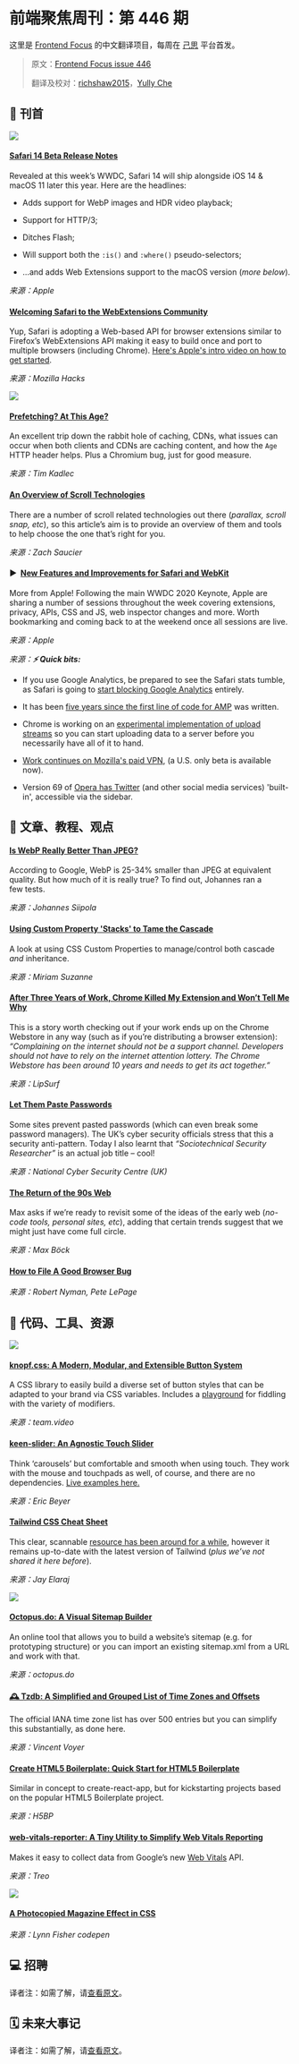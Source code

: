 # 前端聚焦周刊：第 446 期

这里是 [Frontend Focus](https://frontendfoc.us/latest) 的中文翻译项目，每周在 [己思](https://ohmyrss.com/?fef) 平台首发。

> 原文：[Frontend Focus issue 446](https://frontendfoc.us/issues/446)
> 
> 翻译及校对：[richshaw2015](https://github.com/richshaw2015)，[Yully Che](https://github.com/chechebecomestrong)

## 🚀 刊首

[![](https://res.cloudinary.com/cpress/image/upload/w_1280,e_sharpen:60/v1593003134/d3yis6xzzokjbexah3md.jpg)](https://frontendfoc.us/link/90731/rss)

#### [Safari 14 Beta Release Notes](https://frontendfoc.us/link/90731/rss "developer.apple.com")

Revealed at this week’s WWDC, Safari 14 will ship alongside iOS 14 & macOS 11 later this year. Here are the headlines:

*   Adds support for WebP images and HDR video playback;

*   Support for HTTP/3;

*   Ditches Flash;

*   Will support both the `:is()` and `:where()` pseudo-selectors;

*   …and adds Web Extensions support to the macOS version (_more below_).

*来源：Apple*

#### [Welcoming Safari to the WebExtensions Community](https://frontendfoc.us/link/90732/rss "hacks.mozilla.org")

Yup, Safari is adopting a Web-based API for browser extensions similar to Firefox’s WebExtensions API making it easy to build once and port to multiple browsers (including Chrome). [Here's Apple's intro video on how to get started](https://frontendfoc.us/link/90733/rss).

*来源：Mozilla Hacks*

[![](https://copm.s3.amazonaws.com/1d15543b.jpg)](https://frontendfoc.us/link/90734/rss)

#### [Prefetching? At This Age?](https://frontendfoc.us/link/90736/rss "timkadlec.com")

An excellent trip down the rabbit hole of caching, CDNs, what issues can occur when both clients and CDNs are caching content, and how the `Age` HTTP header helps. Plus a Chromium bug, just for good measure.

*来源：Tim Kadlec*

#### [An Overview of Scroll Technologies](https://frontendfoc.us/link/90737/rss "css-tricks.com")

There are a number of scroll related technologies out there (_parallax, scroll snap, etc_), so this article’s aim is to provide an overview of them and tools to help choose the one that’s right for you.

*来源：Zach Saucier*

#### ▶  [New Features and Improvements for Safari and WebKit](https://frontendfoc.us/link/90735/rss "developer.apple.com")

More from Apple! Following the main WWDC 2020 Keynote, Apple are sharing a number of sessions throughout the week covering extensions, privacy, APIs, CSS and JS, web inspector changes and more. Worth bookmarking and coming back to at the weekend once all sessions are live.

*来源：Apple*

*来源：**⚡️ Quick bits:***

*   If you use Google Analytics, be prepared to see the Safari stats tumble, as Safari is going to [start blocking Google Analytics](https://frontendfoc.us/link/90738/rss) entirely.

*   It has been [five years since the first line of code for AMP](https://frontendfoc.us/link/90739/rss) was written.

*   Chrome is working on an [experimental implementation of upload streams](https://frontendfoc.us/link/90742/rss) so you can start uploading data to a server before you necessarily have all of it to hand.

*   [Work continues on Mozilla's paid VPN](https://frontendfoc.us/link/90740/rss), (a U.S. only beta is available now).

*   Version 69 of [Opera has Twitter](https://frontendfoc.us/link/90741/rss) (and other social media services) 'built-in', accessible via the sidebar.

## 📙 文章、教程、观点

#### [Is WebP Really Better Than JPEG?](https://frontendfoc.us/link/90746/rss "siipo.la")

According to Google, WebP is 25-34% smaller than JPEG at equivalent quality. But how much of it is really true? To find out, Johannes ran a few tests.

*来源：Johannes Siipola*

#### [Using Custom Property 'Stacks' to Tame the Cascade](https://frontendfoc.us/link/90747/rss "css-tricks.com")

A look at using CSS Custom Properties to manage/control both cascade _and_ inheritance.

*来源：Miriam Suzanne*

#### [After Three Years of Work, Chrome Killed My Extension and Won’t Tell Me Why](https://frontendfoc.us/link/90748/rss "medium.com")

This is a story worth checking out if your work ends up on the Chrome Webstore in any way (such as if you’re distributing a browser extension): _“Complaining on the internet should not be a support channel. Developers should not have to rely on the internet attention lottery. The Chrome Webstore has been around 10 years and needs to get its act together.”_

*来源：LipSurf*

#### [Let Them Paste Passwords](https://frontendfoc.us/link/90750/rss "www.ncsc.gov.uk")

Some sites prevent pasted passwords (which can even break some password managers). The UK’s cyber security officials stress that this a security anti-pattern. Today I also learnt that _“Sociotechnical Security Researcher”_ is an actual job title – cool!

*来源：National Cyber Security Centre (UK)*

#### [The Return of the 90s Web](https://frontendfoc.us/link/90751/rss "mxb.dev")

Max asks if we’re ready to revisit some of the ideas of the early web (_no-code tools, personal sites, etc_), adding that certain trends suggest that we might just have come full circle.

*来源：Max Böck*

#### [How to File A Good Browser Bug](https://frontendfoc.us/link/90752/rss "web.dev")

*来源：Robert Nyman, Pete LePage*

## 🔧 代码、工具、资源

[![](https://res.cloudinary.com/cpress/image/upload/w_1280,e_sharpen:60/v1593014244/ktdilvwijybxenptifjc.png)](https://frontendfoc.us/link/90753/rss)

#### [knopf.css: A Modern, Modular, and Extensible Button System](https://frontendfoc.us/link/90753/rss "knopf.dev")

A CSS library to easily build a diverse set of button styles that can be adapted to your brand via CSS variables. Includes a [playground](https://frontendfoc.us/link/90754/rss) for fiddling with the variety of modifiers.

*来源：team.video*

#### [keen-slider: An Agnostic Touch Slider](https://frontendfoc.us/link/90755/rss "keen-slider.io")

Think ‘carousels’ but comfortable and smooth when using touch. They work with the mouse and touchpads as well, of course, and there are no dependencies. [Live examples here.](https://frontendfoc.us/link/90756/rss)

*来源：Eric Beyer*

#### [Tailwind CSS Cheat Sheet](https://frontendfoc.us/link/90757/rss "nerdcave.com")

This clear, scannable [resource has been around for a while](https://frontendfoc.us/link/90758/rss), however it remains up-to-date with the latest version of Tailwind (_plus we’ve not shared it here before_).

*来源：Jay Elaraj*

[![](https://res.cloudinary.com/cpress/image/upload/w_1280,e_sharpen:60/v1592988880/va4huow0dncf564pnoph.png)](https://frontendfoc.us/link/90759/rss)

#### [Octopus.do: A Visual Sitemap Builder](https://frontendfoc.us/link/90759/rss "octopus.do")

An online tool that allows you to build a website’s sitemap (e.g. for prototyping structure) or you can import an existing sitemap.xml from a URL and work with that.

*来源：octopus.do*

#### [🕰 Tzdb: A Simplified and Grouped List of Time Zones and Offsets](https://frontendfoc.us/link/90760/rss "github.com")

The official IANA time zone list has over 500 entries but you can simplify this substantially, as done here.

*来源：Vincent Voyer*

#### [Create HTML5 Boilerplate: Quick Start for HTML5 Boilerplate](https://frontendfoc.us/link/90766/rss "github.com")

Similar in concept to create-react-app, but for kickstarting projects based on the popular HTML5 Boilerplate project.

*来源：H5BP*

#### [web-vitals-reporter: A Tiny Utility to Simplify Web Vitals Reporting](https://frontendfoc.us/link/90762/rss "github.com")

Makes it easy to collect data from Google’s new [Web Vitals](https://frontendfoc.us/link/90763/rss) API.

*来源：Treo*

[![](https://res.cloudinary.com/cpress/image/upload/w_1280,e_sharpen:60/v1593002134/bljokklnsqj5cswy7gbv.png)](https://frontendfoc.us/link/90764/rss)

#### [A Photocopied Magazine Effect in CSS](https://frontendfoc.us/link/90764/rss "codepen.io")

*来源：Lynn Fisher codepen*

## 💻 招聘

译者注：如需了解，请[查看原文](https://frontendfoc.us/issues/446)。

## 🗓 未来大事记

译者注：如需了解，请[查看原文](https://frontendfoc.us/issues/446)。

